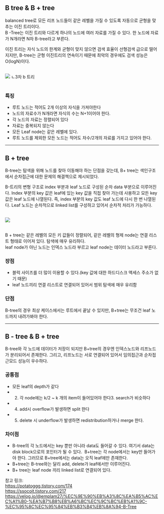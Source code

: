 ## B tree & B + tree

balanced tree로 모든 리프 노드들이 같은 레벨을 가질 수 있도록 자동으로 균형을 맞추는 이진 트리이다.  
B -Tree는 이진 트리와 다르게 하나의 노드에 여러 자료를 가질 수 있다. 한 노드에 자료가 N개라면 N차 B-tree라고 부른다.

이진 트리는 자식 노드의 한계와 균형이 맞지 않으면 검색 효율이 선형검색 급으로 떨어지지만, B-tree는 군형 이진트리의 연속이기 때문에 최악의 경우에도 검색 성능은 O(logN)이다. <br/><br/>

<img src="https://velog.velcdn.com/images%2Femplam27%2Fpost%2Fddbae2c9-da94-457d-bad8-77ff6791255b%2FB%ED%8A%B8%EB%A6%AC%20%EA%B8%B0%EB%B3%B8%20%ED%98%95%ED%83%9C.png">   
ㄴ3차 b 트리   
<br/><br/>

### 특징

- 루트 노드는 적어도 2개 이상의 자식을 가져야한다
- 노드의 자료수가 N개라면 자식의 수는 N+1이어야 한다.
- 각 노드의 자료는 정렬되어 있다
- 자료는 중복되지 않는다
- 모든 Leaf node는 같은 레벨에 있다.
- 루트 노드를 제외한 모든 노드는 적어도 차수/2개의 자료를 가지고 있어야 한다.

---

## B + tree

B-tree는 탐색을 위해 노드를 찾아 이동해야 하는 단점을 갖는데, B+ tree는 색인구조에서 순차접근에 대한 문제의 해결책으로 제시되었다.

B-트리의 변형 구조로 index 부분과 leaf 노드로 구성된 순차 data 부분으로 이루어진다. Index 부분의 key 값은 leaf에 있는 key 값을 직접 찾아 가는데 사용하고 모든 key 값은 leaf 노드에 나열된다. 즉, index 부분의 key 값도 leaf 노드에 다시 한 번 나열된다. Leaf 노드는 순차적으로 linked list를 구성하고 있어서 순차적 처리가 가능하다.  
<br/>

<img src="https://velog.velcdn.com/images%2Femplam27%2Fpost%2Fbcbce100-d475-4cda-aebe-946d1813949c%2FB%ED%94%8C%EB%9F%AC%EC%8A%A4%20%ED%8A%B8%EB%A6%AC%20%EA%B8%B0%EB%B3%B8%20%ED%98%95%ED%83%9C.jpg"> 
<br/><br/>

B + tree는 같은 레벨의 모든 키 값들이 정렬되어, 같은 레벨의 형제 node는 연결 리스트 형태로 이어져 있다. 탐색에 매우 유리하다.  
leaf node가 아닌 노드는 인덱스 노드라 부르고 leaf node는 데이터 노드라고 부른다.

### 장점

- 블럭 사이즈를 더 많이 이용할 수 있다.(key 값에 대한 하드디스크 액세스 주소가 없기 때문)
- leaf 노드끼리 연결 리스트로 연결되어 있어서 범위 탐색에 매우 유리함

### 단점

B-tree의 경우 최상 케이스에서는 루트에서 끝날 수 있지만, B+tree는 무조건 leaf 노드까지 내려가봐야 한다.

---

## B - tree & B + tree

B-tree와 각 노드에 데이터가 저장이 되지만 B+tree의 경우엔 인덱스노드와 리프노드가 분리되어서 존재한다. 그리고, 리프노드는 서로 연결되어 있어서 임의접근과 순차접근모드 성능이 우수하다.

### 공통점

- 모든 leaf의 depth가 같다
- 2. 각 node에는 k/2 ~ k 개의 item이 들어있어야 한다3. search가 비슷하다
- 4. add시 overflow가 발생하면 split 한다
- 5. delete 시 underflow가 발생하면 redistribution하거나 merge 한다.

### 차이점

- B-tree의 각 노드에서는 key 뿐만 아니라 data도 들어갈 수 있다. 여기서 data는 disk block으로의 포인터가 될 수 있다.  B+tree는 각 node에서는 key만 들어가야 한다. 그러므로 B+tree에서는 data는 오직 leaf에만 존재한다.
- B+tree는 B-tree와는 달리 add, delete가 leaf에서만 이루어진다.
- B+ tree는 leaf node 끼리 linked list로 연결되어 있다.

참고 링크:  
https://potatoggg.tistory.com/174  
https://ssocoit.tistory.com/217  
https://velog.io/@emplam27/%EC%9E%90%EB%A3%8C%EA%B5%AC%EC%A1%B0-%EA%B7%B8%EB%A6%BC%EC%9C%BC%EB%A1%9C-%EC%95%8C%EC%95%84%EB%B3%B4%EB%8A%94-B-Tree
